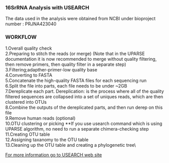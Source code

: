 ### 16SrRNA Analysis with USEARCH
The data used in the analysis were obtained from NCBI under bioproject number : PRJNA423040 
### WORKFLOW
1.Overall quality check \
2.Preparing to stitch the reads (or merge) (Note that in the UPARSE documentation it is now recommended to merge without quality filtering, then remove primers, then quality filter in a separate step)\
3.Filtering;adapther-primer-low quality base\
4.Converting to FASTA\
5.Concatenate the high-quality FASTA files for each sequencing run\
6.Split the file into parts, each file needs to be under ~2GB\
7.Dereplicate each part. Dereplication: is the process where all of the quality filtered sequences are collapsed into a set of uniques reads, which are then clustered into OTUs\
8.Combine the outputs of the dereplicated parts, and then run derep on this file\
9.Remove human reads (optional)\
10.OTU clustering or picking **If you use usearch command which is using UPARSE algorithm, no need to run a separate chimera-checking step\
11.Creating OTU table\
12.Assigning taxanomy to the OTU table\
13.Cleaning up the OTU table and creating a phylogenetic tree\

[For more information go to USEARCH web site](https://www.drive5.com/usearch/)
